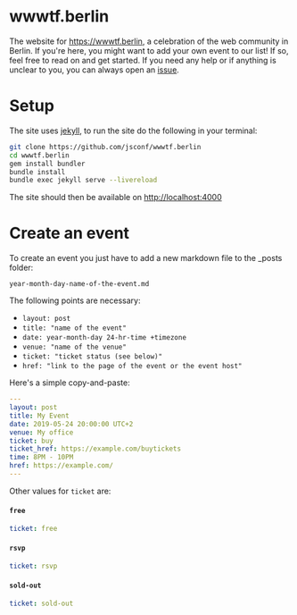wwwtf.berlin
=============

The website for https://wwwtf.berlin, a celebration of the web community in Berlin. If you're here, you might want to add your own event to our list! If so, feel free to read on and get started. If you need any help or if anything is unclear to you, you can always open an [issue](https://github.com/jsconf/wwwtf.berlin/issues/new).

Setup
=====

The site uses [jekyll](http://jekyllrb.com), to run the site do the following in your
terminal:

```sh
git clone https://github.com/jsconf/wwwtf.berlin
cd wwwtf.berlin
gem install bundler
bundle install
bundle exec jekyll serve --livereload
```

The site should then be available on [http://localhost:4000](http://localhost:4000)

Create an event
===============

To create an event you just have to add a new markdown file to the _posts folder:

```
year-month-day-name-of-the-event.md
```

The following points are necessary:

* `layout: post`
* `title: "name of the event"`
* `date: year-month-day 24-hr-time +timezone`
* `venue: "name of the venue"`
* `ticket: "ticket status (see below)"`
* `href: "link to the page of the event or the event host"`

Here's a simple copy-and-paste:

```yaml
---
layout: post
title: My Event
date: 2019-05-24 20:00:00 UTC+2
venue: My office
ticket: buy
ticket_href: https://example.com/buytickets
time: 8PM - 10PM
href: https://example.com/
---
```

Other values for `ticket` are:

#### `free`

```yaml
ticket: free
```

#### `rsvp`

```yaml
ticket: rsvp
```

#### `sold-out`

```yaml
ticket: sold-out
```

